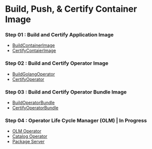 # Build, Push, & Certify Container Image

### Step 01 : Build and Certify Application Image
* [BuildContainerImage](https://github.com/Sherpa99/hcbt-dev-operators/blob/896d1af7058d973765d55048ff1100a12d1e4322/container/BuildContainerImage.md)
* [CertifyContaierImage](https://github.com/Sherpa99/hcbt-dev-operators/blob/896d1af7058d973765d55048ff1100a12d1e4322/container/CertifyContaierImage.md)

### Step 02 : Build and Certify Operator Image
* [BuildGolangOperator](https://github.com/Sherpa99/hcbt-dev-operators/blob/896d1af7058d973765d55048ff1100a12d1e4322/operator/BuildGolangOperator.md)
* [CertifyOperator](https://github.com/Sherpa99/hcbt-dev-operators/blob/7dfa020699bb5288e8a44db2b0b774e1341cd984/operator/CertifyOperator.md)

### Step 03 : Build and Certify Operator Bundle Image
* [BuildOperatorBundle](https://github.com/Sherpa99/hcbt-dev-operators/blob/0d3c32ff0c4d5d17a3118401caaf5034e9d68e5e/operatorbundle/BuildOperatorBundle.md)
* [CertifyOperatorBundle](https://github.com/Sherpa99/hcbt-dev-operators/blob/12de71b354d491c3f0cb1fbcc9536322db1557cf/operatorbundle/CertifyOperatorBundle.md)

### Step 04 : Operator Life Cycle Manager (OLM) | In Progress
* [OLM Operator]()
* [Catalog Operator]()
* [Package Server]()
